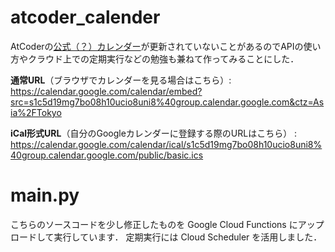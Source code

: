 # atcoder_calender
AtCoderの[公式（？）カレンダー](https://calendar.google.com/calendar/embed?src=bhjouir2tb8p5efpbcfbnh8610%40group.calendar.google.com&ctz=Asia%2FTokyo)が更新されていないことがあるのでAPIの使い方やクラウド上での定期実行などの勉強も兼ねて作ってみることにした．


**通常URL**（ブラウザでカレンダーを見る場合はこちら）: https://calendar.google.com/calendar/embed?src=s1c5d19mg7bo08h10ucio8uni8%40group.calendar.google.com&ctz=Asia%2FTokyo

**iCal形式URL**（自分のGoogleカレンダーに登録する際のURLはこちら） : https://calendar.google.com/calendar/ical/s1c5d19mg7bo08h10ucio8uni8%40group.calendar.google.com/public/basic.ics

# main.py
こちらのソースコードを少し修正したものを Google Cloud Functions にアップロードして実行しています．
定期実行には Cloud Scheduler を活用しました．

